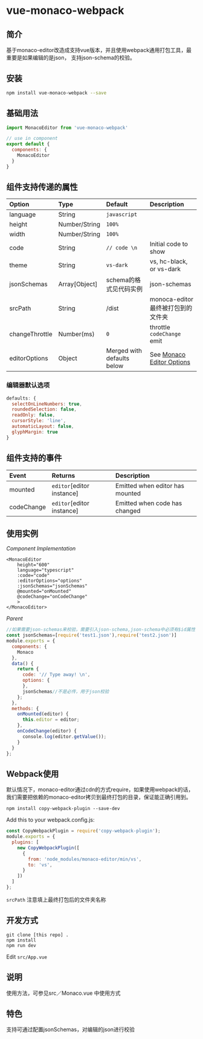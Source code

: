 # vue-monaco-webpack

## 简介
基于monaco-editor改造成支持vue版本，并且使用webpack通用打包工具，最重要是如果编辑的是json，
支持json-schema的校验。
## 安装

``` bash
npm install vue-monaco-webpack --save
```

## 基础用法

```js
import MonacoEditor from 'vue-monaco-webpack'

// use in component
export default {
  components: {
    MonacoEditor
  }
}
```

## 组件支持传递的属性

| Option        | Type          | Default | Description
|:-------------|:-------------|:-------|:-------|
| language      | String        | `javascript` | |
| height        | Number/String | `100%` ||
| width | Number/String | `100%` ||
| code | String | `// code \n` | Initial code to show |
| theme | String | `vs-dark` | vs, hc-black, or vs-dark |
| jsonSchemas | Array[Object] | schema的格式见代码实例 | json-schemas|
|srcPath|String|/dist|monoca-editor最终被打包到的文件夹
| changeThrottle | Number(ms) | `0` |  throttle `codeChange` emit |
| editorOptions | Object | Merged with defaults below | See [Monaco Editor Options](https://microsoft.github.io/monaco-editor/api/interfaces/monaco.editor.ieditorconstructionoptions.html) |

### 编辑器默认选项
```js
defaults: {
  selectOnLineNumbers: true,
  roundedSelection: false,
  readOnly: false,
  cursorStyle: 'line',
  automaticLayout: false,
  glyphMargin: true
}
```

## 组件支持的事件


| Event        | Returns          | Description
|:-------------|:-------------|:-------|
|mounted|`editor`[editor instance]|Emitted when editor has mounted|
|codeChange|`editor`[editor instance]|Emitted when code has changed|

## 使用实例

*Component Implementation*
```vue
<MonacoEditor
    height="600"
    language="typescript"
    :code="code"
    :editorOptions="options"
    :jsonSchemas="jsonSchemas"
    @mounted="onMounted"
    @codeChange="onCodeChange"
    >
</MonacoEditor>
```

*Parent*
```js
//如果需要json-schemas来校验，需要引入json-schema,json-schema中必须有$id属性
const jsonSchemas=[require('test1.json'),require('test2.json')]
module.exports = {
  components: {
    Monaco
  },
  data() {
    return {
      code: '// Type away! \n',
      options: {
      },
      jsonSchemas//不是必传，用于json校验
    };
  },
  methods: {
    onMounted(editor) {
      this.editor = editor;
    },
    onCodeChange(editor) {
      console.log(editor.getValue());
    }
  }
};
```


## Webpack使用

默认情况下，monaco-editor通过cdn的方式require，如果使用webpack的话，我们需要把依赖的monaco-editor拷贝到最终打包的目录，保证能正确引用到。

`npm install copy-webpack-plugin --save-dev`

Add this to your webpack.config.js:

```js
const CopyWebpackPlugin = require('copy-webpack-plugin');
module.exports = {
  plugins: [
    new CopyWebpackPlugin([
      {
        from: 'node_modules/monaco-editor/min/vs',
        to: 'vs',
      }
    ])
  ]
};
```

`srcPath` 注意填上最终打包后的文件夹名称

## 开发方式

```
git clone [this repo] .
npm install
npm run dev
```

Edit `src/App.vue`


## 说明
使用方法，可参见src／Monaco.vue 中使用方式

## 特色
支持可通过配置jsonSchemas，对编辑的json进行校验
